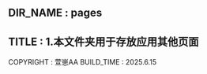 DIR_NAME : pages
-----------------------
TITLE : 
    1.本文件夹用于存放应用其他页面
-----------------------
COPYRIGHT : 萱崽AA
BUILD_TIME : 2025.6.15